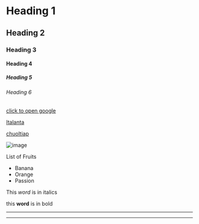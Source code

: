 <!--Heading --> 
 # Heading 1
 ## Heading 2
 ### Heading 3
 #### Heading 4
 ##### Heading 5
 ###### Heading 6

<!-- links -->
[click to open google](google.com)

<!-- iTalanta kakuma -->

[Italanta](https://github.com/iTalantaAcademy/home)

[chuoltiap](https://github.com/chuoltiap/chuoltiap)

<!-- image -->

![image](https://avatars.githubusercontent.com/u/93642845?v=4)

<!-- ordered list -->
List of Fruits


* Banana
* Orange
* Passion


<!-- Italic -->
This *word* is in italics

<!-- Bold -->
this **word** is in bold

<!-- Horizontal lines -->

---
___

